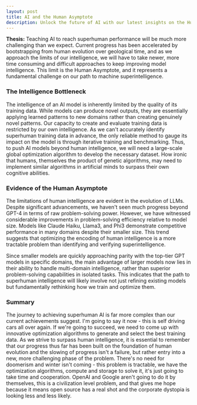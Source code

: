 ```yaml
---
layout: post
title: AI and the Human Asymptote
description: Unlock the future of AI with our latest insights on the Human Asymptote! As we push AI to superhuman performance, we're hitting new, unexpected challenges. Learn why the path to machine superintelligence requires innovative optimization strategies and global collaboration to surpass our own cognitive limits. Discover the fascinating journey ahead in AI's evolution and why it's a hopeful time for open-source innovation.
---
```


**Thesis:** Teaching AI to reach superhuman performance will be much more challenging than we expect. Current progress has been accelerated by bootstrapping from human evolution over geological time, and as we approach the limits of our intelligence, we will have to take newer, more time consuming and difficult approaches to keep improving model intelligence. This limit is the Human Asymptote, and it represents a fundamental challenge on our path to machine superintelligence.

### The Intelligence Bottleneck

The intelligence of an AI model is inherently limited by the quality of its training data. While models can produce novel outputs, they are essentially applying learned patterns to new domains rather than creating genuinely novel patterns. Our capacity to create and evaluate training data is restricted by our own intelligence. As we can't accurately identify superhuman training data in advance, the only reliable method to gauge its impact on the model is through iterative training and benchmarking. Thus, to push AI models beyond human intelligence, we will need a large-scale global optimization algorithm to develop the necessary dataset. How ironic that humans, themselves the product of genetic algorithms, may need to implement similar algorithms in artificial minds to surpass their own cognitive abilities.

### Evidence of the Human Asymptote

The limitations of human intelligence are evident in the evolution of LLMs. Despite significant advancements, we haven't seen much progress beyond GPT-4 in terms of raw problem-solving power. However, we have witnessed considerable improvements in problem-solving efficiency relative to model size. Models like Claude Haiku, Llama3, and Phi3 demonstrate competitive performance in many domains despite their smaller size. This trend suggests that optimizing the encoding of human intelligence is a more tractable problem than identifying and verifying superintelligence.

Since smaller models are quickly approaching parity with the top-tier GPT models in specific domains, the main advantage of larger models now lies in their ability to handle multi-domain intelligence, rather than superior problem-solving capabilities in isolated tasks. This indicates that the path to superhuman intelligence will likely involve not just refining existing models but fundamentally rethinking how we train and optimize them.

### Summary

The journey to achieving superhuman AI is far more complex than our current achievements suggest. I'm going to say it now - this is self driving cars all over again. If we're going to succeed, we need to come up with innovative optimization algorithms to generate and select the best training data. As we strive to surpass human intelligence, it is essential to remember that our progress thus far has been built on the foundation of human evolution and the slowing of progress isn't a failure, but rather entry into a new, more challenging phase of the problem. There's no need for doomerism and winter isn't coming - this problem is tractable, we have the optimization algorithms, compute and storage to solve it, it's just going to take time and cooperation. OpenAI and Google aren't going to do it by themselves, this is a civilization level problem, and that gives me hope because it means open source has a real shot and the corporate dystopia is looking less and less likely.
